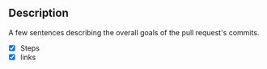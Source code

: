 ## Description
A few sentences describing the overall goals of the pull request's commits.

- [x] Steps
- [x] links
